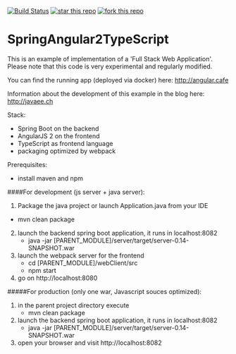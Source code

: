 [![Build Status](https://travis-ci.org/marco76/SpringAngular2TypeScript.svg?branch=master)](https://travis-ci.org/marco76/SpringAngular2TypeScript) [![star this repo](http://githubbadges.com/star.svg?user=marco76&repo=SpringAngular2TypeScript&style=default)](https://github.com/marco76/SpringAngular2TypeScript)
[![fork this repo](http://githubbadges.com/fork.svg?user=marco76&repo=SpringAngular2TypeScript&style=default)](https://github.com/marco76/SpringAngular2TypeScript/fork)

# SpringAngular2TypeScript

This is an example of implementation of a 'Full Stack Web Application'.
Please note that this code is very experimental and regularly modified.

You can find the running app (deployed via docker) here: http://angular.cafe

Information about the development of this example in the blog here: http://javaee.ch

Stack:
- Spring Boot on the backend
- AngularJS 2 on the frontend
- TypeScript as frontend language
- packaging optimized by webpack

Prerequisites:
- install maven and npm

####For development (js server + java server):
1. Package the java project or launch Application.java from your IDE
 * mvn clean package 
2. launch the backend spring boot application, it runs in localhost:8082
    * java -jar [PARENT_MODULE]/server/target/server-0.14-SNAPSHOT.war
3. launch the webpack server for the frontend
    * cd [PARENT_MODULE]/webClient/src
    * npm start
4. go on http://localhost:8080

#####For production (only one war, Javascript souces optimized):
1. in the parent project directory execute
    * mvn clean package
2. launch the backend spring boot application, it runs in localhost:8082
    * java -jar [PARENT_MODULE]/server/target/server-0.14-SNAPSHOT.war
3. open your browser and visit http://localhost:8082
